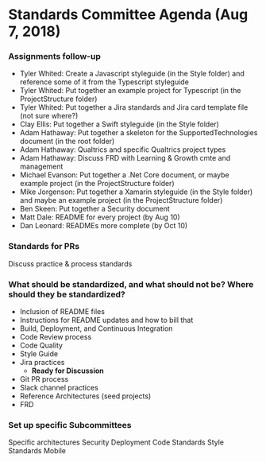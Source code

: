 # Standards Committee Agenda (Aug 7, 2018)

### Assignments follow-up

* Tyler Whited: Create a Javascript styleguide (in the Style folder) and reference some of it from the Typescript styleguide
* Tyler Whited: Put together an example project for Typescript (in the ProjectStructure folder)
* Tyler Whited: Put together a Jira standards and Jira card template file (not sure where?)
* Clay Ellis: Put together a Swift styleguide (in the Style folder)
* Adam Hathaway: Put together a skeleton for the SupportedTechnologies document (in the root folder)
* Adam Hathaway: Qualtrics and specific Qualtrics project types
* Adam Hathaway: Discuss FRD with Learning & Growth cmte and management
* Michael Evanson: Put together a .Net Core document, or maybe example project (in the ProjectStructure folder)
* Mike Jorgenson: Put together a Xamarin styleguide (in the Style folder) and maybe an example project (in the ProjectStructure folder)
* Ben Skeen: Put together a Security document
* Matt Dale: README for every project (by Aug 10)
* Dan Leonard: READMEs more complete (by Oct 10)


### Standards for PRs

Discuss practice & process standards


### What should be standardized, and what should not be? Where should they be standardized?

* Inclusion of README files
* Instructions for README updates and how to bill that
* Build, Deployment, and Continuous Integration
* Code Review process
* Code Quality
* Style Guide
* Jira practices
  * __Ready for Discussion__
* Git PR process
* Slack channel practices
* Reference Architectures (seed projects)
* FRD


### Set up specific Subcommittees

Specific architectures
Security
Deployment
Code Standards
Style Standards
Mobile
